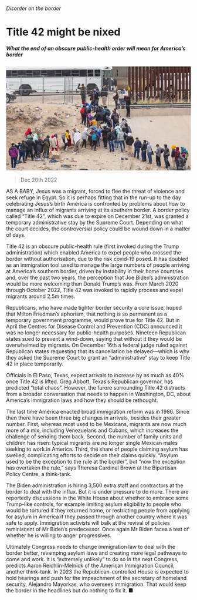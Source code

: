 ###### Disorder on the border

# Title 42 might be nixed 

##### What the end of an obscure public-health order will mean for America’s border 

![image](images/20221224_USP001.jpg) 

> Dec 20th 2022 

AS A BABY, Jesus was a migrant, forced to flee the threat of violence and seek refuge in Egypt. So it is perhaps fitting that in the run-up to the day celebrating Jesus’s birth America is confronted by problems about how to manage an influx of migrants arriving at its southern border. A border policy called “Title 42”, which was due to expire on December 21st, was granted a temporary administrative stay by the Supreme Court. Depending on what the court decides, the controversial policy could be wound down in a matter of days.

Title 42 is an obscure public-health rule (first invoked during the Trump administration) which enabled America to expel people who crossed the border without authorisation, due to the risk covid-19 posed. It has doubled as an immigration tool used to manage the large numbers of people arriving at America’s southern border, driven by instability in their home countries and, over the past two years, the perception that Joe Biden’s administration would be more welcoming than Donald Trump’s was. From March 2020 through October 2022, Title 42 was invoked to rapidly process and expel migrants around 2.5m times.

Republicans, who have made tighter border security a core issue, hoped that Milton Friedman’s aphorism, that nothing is so permanent as a temporary government programme, would prove true for Title 42. But in April the Centres for Disease Control and Prevention (CDC) announced it was no longer necessary for public-health purposes. Nineteen Republican states sued to prevent a wind-down, saying that without it they would be overwhelmed by migrants. On December 16th a federal judge ruled against Republican states requesting that its cancellation be delayed—which is why they asked the Supreme Court to grant an “administrative” stay to keep Title 42 in place temporarily.

Officials in El Paso, Texas, expect arrivals to increase by as much as 40% once Title 42 is lifted. Greg Abbott, Texas’s Republican governor, has predicted “total chaos”. However, the furore surrounding Title 42 distracts from a broader conversation that needs to happen in Washington, DC, about America’s immigration laws and how they should be rethought.

The last time America enacted broad immigration reform was in 1986. Since then there have been three big changes in arrivals, besides their greater number. First, whereas most used to be Mexicans, migrants are now much more of a mix, including Venezuelans and Cubans, which increases the challenge of sending them back. Second, the number of family units and children has risen: typical migrants are no longer single Mexican males seeking to work in America. Third, the share of people claiming asylum has swelled, complicating efforts to decide on their claims quickly. “Asylum used to be the exception to the rule at the border”, but “now the exception has overtaken the rule,” says Theresa Cardinal Brown at the Bipartisan Policy Centre, a think-tank.

The Biden administration is hiring 3,500 extra staff and contractors at the border to deal with the influx. But it is under pressure to do more. There are reportedly discussions in the White House about whether to embrace some Trump-like controls, for example limiting asylum eligibility to people who would be tortured if they returned home, or restricting people from applying for asylum in America if they passed through another country where it was safe to apply. Immigration activists will balk at the revival of policies reminiscent of Mr Biden’s predecessor. Once again Mr Biden faces a test of whether he is willing to anger progressives.

Ultimately Congress needs to change immigration law to deal with the border better, revamping asylum laws and creating more legal pathways to come and work. It is “extremely unlikely” to do so in the next Congress, predicts Aaron Reichlin-Melnick of the American Immigration Council, another think-tank. In 2023 the Republican-controlled House is expected to hold hearings and push for the impeachment of the secretary of homeland security, Alejandro Mayorkas, who oversees immigration. That would keep the border in the headlines but do nothing to fix it. ■


